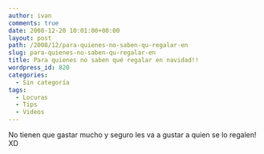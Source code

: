 ```yaml
---
author: ivan
comments: true
date: 2008-12-20 10:01:00+00:00
layout: post
path: /2008/12/para-quienes-no-saben-qu-regalar-en
slug: para-quienes-no-saben-qu-regalar-en
title: Para quienes no saben qué regalar en navidad!!
wordpress_id: 820
categories:
  - Sin categoría
tags:
  - Locuras
  - Tips
  - Videos
---
```


No tienen que gastar mucho y seguro les va a gustar a quien se lo regalen! XD
